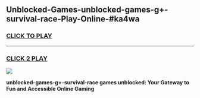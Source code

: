 
## Unblocked-Games-unblocked-games-g+-survival-race-Play-Online-#ka4wa
<h3>
<a href="https://premium.freeplayer.one?title=unblocked-games-g+-survival-race&ref=27F">CLICK TO PLAY</a></h3>
<hr>

<h3>
<a href="https://premium.freeplayer.one?title=unblocked-games-g+-survival-race&ref=27F">CLICK 2 PLAY</a>
  
</h3>

<a href="https://premium.freeplayer.one?title=unblocked-games-g+-survival-race&ref=27F"><img src="https://clearcache.store/games.png"></a>


**unblocked-games-g+-survival-race games unblocked: Your Gateway to Fun and Accessible Online Gaming**
